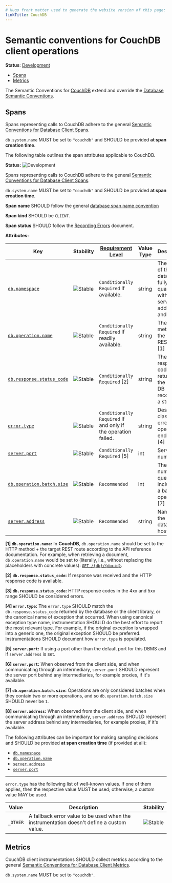 ```yaml
---
# Hugo front matter used to generate the website version of this page:
linkTitle: CouchDB
---
```


# Semantic conventions for CouchDB client operations

**Status**: [Development][DocumentStatus]

<!-- toc -->

- [Spans](#spans)
- [Metrics](#metrics)

<!-- tocstop -->

The Semantic Conventions for [CouchDB](https://couchdb.apache.org/) extend and override the [Database Semantic Conventions](README.md).

## Spans

Spans representing calls to CouchDB adhere to the general [Semantic Conventions for Database Client Spans](database-spans.md).

`db.system.name` MUST be set to `"couchdb"` and SHOULD be provided **at span creation time**.

The following table outlines the span attributes applicable to CouchDB.

<!-- semconv span.db.couchdb.client -->
<!-- NOTE: THIS TEXT IS AUTOGENERATED. DO NOT EDIT BY HAND. -->
<!-- see templates/registry/markdown/snippet.md.j2 -->
<!-- prettier-ignore-start -->
<!-- markdownlint-capture -->
<!-- markdownlint-disable -->

**Status:** ![Development](https://img.shields.io/badge/-development-blue)

Spans representing calls to CouchDB adhere to the general [Semantic Conventions for Database Client Spans](/docs/database/database-spans.md).

`db.system.name` MUST be set to `"couchdb"` and SHOULD be provided **at span creation time**.

**Span name** SHOULD follow the general [database span name convention](/docs/database/database-spans.md#name)

**Span kind** SHOULD be `CLIENT`.

**Span status** SHOULD follow the [Recording Errors](/docs/general/recording-errors.md) document.

**Attributes:**

| Key | Stability | [Requirement Level](https://opentelemetry.io/docs/specs/semconv/general/attribute-requirement-level/) | Value Type | Description | Example Values |
|---|---|---|---|---|---|
| [`db.namespace`](/docs/registry/attributes/db.md) | ![Stable](https://img.shields.io/badge/-stable-lightgreen) | `Conditionally Required` If available. | string | The name of the database, fully qualified within the server address and port. | `customers`; `test.users` |
| [`db.operation.name`](/docs/registry/attributes/db.md) | ![Stable](https://img.shields.io/badge/-stable-lightgreen) | `Conditionally Required` If readily available. | string | The HTTP method + the target REST route. [1] | `GET /{db}/{docid}` |
| [`db.response.status_code`](/docs/registry/attributes/db.md) | ![Stable](https://img.shields.io/badge/-stable-lightgreen) | `Conditionally Required` [2] | string | The HTTP response code returned by the Couch DB recorded as a string. [3] | `200`; `201`; `429` |
| [`error.type`](/docs/registry/attributes/error.md) | ![Stable](https://img.shields.io/badge/-stable-lightgreen) | `Conditionally Required` If and only if the operation failed. | string | Describes a class of error the operation ended with. [4] | `timeout`; `java.net.UnknownHostException`; `server_certificate_invalid`; `500` |
| [`server.port`](/docs/registry/attributes/server.md) | ![Stable](https://img.shields.io/badge/-stable-lightgreen) | `Conditionally Required` [5] | int | Server port number. [6] | `80`; `8080`; `443` |
| [`db.operation.batch.size`](/docs/registry/attributes/db.md) | ![Stable](https://img.shields.io/badge/-stable-lightgreen) | `Recommended` | int | The number of queries included in a batch operation. [7] | `2`; `3`; `4` |
| [`server.address`](/docs/registry/attributes/server.md) | ![Stable](https://img.shields.io/badge/-stable-lightgreen) | `Recommended` | string | Name of the database host. [8] | `example.com`; `10.1.2.80`; `/tmp/my.sock` |

**[1] `db.operation.name`:** In **CouchDB**, `db.operation.name` should be set to the HTTP method + the target REST route according to the API reference documentation. For example, when retrieving a document, `db.operation.name` would be set to (literally, i.e., without replacing the placeholders with concrete values): [`GET /{db}/{docid}`](https://docs.couchdb.org/en/stable/api/document/common.html#get--db-docid).

**[2] `db.response.status_code`:** If response was received and the HTTP response code is available.

**[3] `db.response.status_code`:** HTTP response codes in the 4xx and 5xx range SHOULD be considered errors.

**[4] `error.type`:** The `error.type` SHOULD match the `db.response.status_code` returned by the database or the client library, or the canonical name of exception that occurred.
When using canonical exception type name, instrumentation SHOULD do the best effort to report the most relevant type. For example, if the original exception is wrapped into a generic one, the original exception SHOULD be preferred.
Instrumentations SHOULD document how `error.type` is populated.

**[5] `server.port`:** If using a port other than the default port for this DBMS and if `server.address` is set.

**[6] `server.port`:** When observed from the client side, and when communicating through an intermediary, `server.port` SHOULD represent the server port behind any intermediaries, for example proxies, if it's available.

**[7] `db.operation.batch.size`:** Operations are only considered batches when they contain two or more operations, and so `db.operation.batch.size` SHOULD never be `1`.

**[8] `server.address`:** When observed from the client side, and when communicating through an intermediary, `server.address` SHOULD represent the server address behind any intermediaries, for example proxies, if it's available.

The following attributes can be important for making sampling decisions
and SHOULD be provided **at span creation time** (if provided at all):

* [`db.namespace`](/docs/registry/attributes/db.md)
* [`db.operation.name`](/docs/registry/attributes/db.md)
* [`server.address`](/docs/registry/attributes/server.md)
* [`server.port`](/docs/registry/attributes/server.md)

---

`error.type` has the following list of well-known values. If one of them applies, then the respective value MUST be used; otherwise, a custom value MAY be used.

| Value  | Description | Stability |
|---|---|---|
| `_OTHER` | A fallback error value to be used when the instrumentation doesn't define a custom value. | ![Stable](https://img.shields.io/badge/-stable-lightgreen) |

<!-- markdownlint-restore -->
<!-- prettier-ignore-end -->
<!-- END AUTOGENERATED TEXT -->
<!-- endsemconv -->

## Metrics

CouchDB client instrumentations SHOULD collect metrics according to the general
[Semantic Conventions for Database Client Metrics](database-metrics.md).

`db.system.name` MUST be set to `"couchdb"`.

[DocumentStatus]: https://opentelemetry.io/docs/specs/otel/document-status
